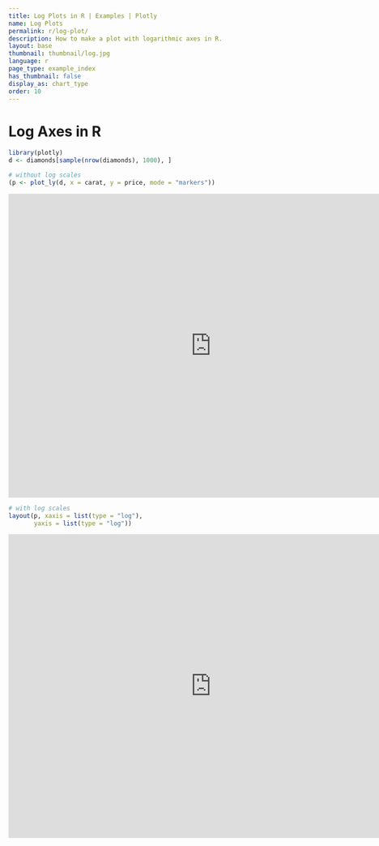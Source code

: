 ```yaml
---
title: Log Plots in R | Examples | Plotly
name: Log Plots
permalink: r/log-plot/
description: How to make a plot with logarithmic axes in R.
layout: base
thumbnail: thumbnail/log.jpg
language: r
page_type: example_index
has_thumbnail: false
display_as: chart_type
order: 10
---
```



# Log Axes in R


```r
library(plotly)
d <- diamonds[sample(nrow(diamonds), 1000), ]

# without log scales
(p <- plot_ly(d, x = carat, y = price, mode = "markers"))
```

<iframe height="600" id="igraph" scrolling="no" seamless="seamless" src="https://plot.ly/~RPlotBot/1049.embed" width="800" frameBorder="0"></iframe>

```r
# with log scales
layout(p, xaxis = list(type = "log"),
       yaxis = list(type = "log"))
```

<iframe height="600" id="igraph" scrolling="no" seamless="seamless" src="https://plot.ly/~RPlotBot/1051.embed" width="800" frameBorder="0"></iframe>
